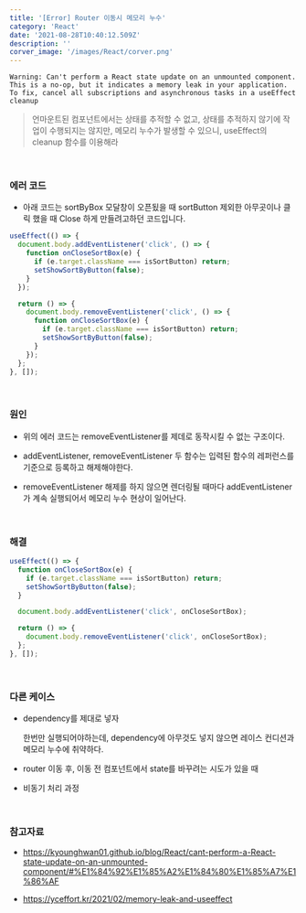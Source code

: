 ```yaml
---
title: '[Error] Router 이동시 메모리 누수'
category: 'React'
date: '2021-08-28T10:40:12.509Z'
description: ''
corver_image: '/images/React/corver.png'
---
```


```
Warning: Can't perform a React state update on an unmounted component.
This is a no-op, but it indicates a memory leak in your application.
To fix, cancel all subscriptions and asynchronous tasks in a useEffect cleanup
```

> 언마운트된 컴포넌트에서는 상태를 추적할 수 없고, 상태를 추적하지 않기에 작업이 수행되지는 않지만, 메모리 누수가 발생할 수 있으니, useEffect의 cleanup 함수를 이용해라

</br>

### 에러 코드

- 아래 코드는 sortByBox 모달창이 오픈됬을 때 sortButton 제외한 아무곳이나 클릭 했을 때 Close 하게 만들려고하던 코드입니다.

```jsx
useEffect(() => {
  document.body.addEventListener('click', () => {
    function onCloseSortBox(e) {
      if (e.target.className === isSortButton) return;
      setShowSortByButton(false);
    }
  });

  return () => {
    document.body.removeEventListener('click', () => {
      function onCloseSortBox(e) {
        if (e.target.className === isSortButton) return;
        setShowSortByButton(false);
      }
    });
  };
}, []);
```

</br>

### 원인

- 위의 에러 코드는 removeEventListener를 제데로 동작시킬 수 없는 구조이다.

- addEventListener, removeEventListener 두 함수는 입력된 함수의 레퍼런스를 기준으로 등록하고 해제해야한다.

- removeEventListener 해제를 하지 않으면 렌더링될 때마다 addEventListener가 계속 실행되어서 메모리 누수 현상이 일어난다.

</br>

### 해결

```jsx
useEffect(() => {
  function onCloseSortBox(e) {
    if (e.target.className === isSortButton) return;
    setShowSortByButton(false);
  }

  document.body.addEventListener('click', onCloseSortBox);

  return () => {
    document.body.removeEventListener('click', onCloseSortBox);
  };
}, []);
```

</br>

### 다른 케이스

- dependency를 제대로 넣자

  한번만 실행되어야하는데, dependency에 아무것도 넣지 않으면 레이스 컨디션과 메모리 누수에 취약하다.

- router 이동 후, 이동 전 컴포넌트에서 state를 바꾸려는 시도가 있을 때

- 비동기 처리 과정

</br>

### 참고자료

- https://kyounghwan01.github.io/blog/React/cant-perform-a-React-state-update-on-an-unmounted-component/#%E1%84%92%E1%85%A2%E1%84%80%E1%85%A7%E1%86%AF

- https://yceffort.kr/2021/02/memory-leak-and-useeffect

